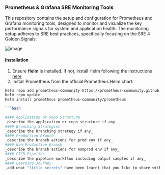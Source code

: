 ### Prometheus & Grafana SRE Monitoring Tools
This repository contains the setup and configuration for Prometheus and Grafana monitoring tools, designed to monitor and visualize the key performance signals for system and application health. The monitoring setup adheres to SRE best practices, specifically focusing on the SRE 4 Golden Signals: 

![image](https://github.com/user-attachments/assets/cdead711-a757-4277-8c0d-1714588aae81)


#### **Installation** 
1. Ensure **Helm** is installed. If not, install Helm following the instructions [here](https://helm.sh/docs/intro/install/)
2. Install Prometheus from the official Prometheus Helm chart:
```bash
helm repo add prometheus-community https://prometheus-community.github.io/helm-charts
helm repo update
helm install prometheus prometheus-community/prometheus

```bash

#### Application or Repo Structure
_describe the application or repo structure if any_
#### Branching Strategies
_describe the branching strategy if any_
#### Production Branch
_describe the branch actions for prod env if any_
#### Non-Production Branch
_describe the branch actions for nonprod env if any_
#### CICD Pipeline
_describe the pipeline workflow including output samples if any_
#### Learning Journey
_add what "little secrets" have been learnt that you like to share with others_ 

